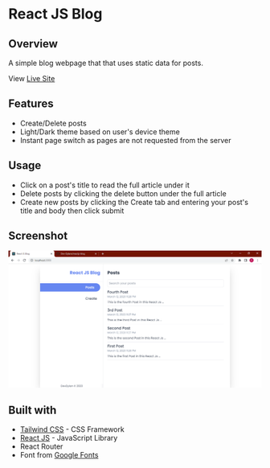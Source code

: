 # React JS Blog

## Overview

A simple blog webpage that that uses static data for posts.

View [Live Site](https://devdylann-reactjsblog.netlify.app)

## Features

- Create/Delete posts
- Light/Dark theme based on user's device theme
- Instant page switch as pages are not requested from the server

## Usage

- Click on a post's title to read the full article under it
- Delete posts by clicking the delete button under the full article
- Create new posts by clicking the Create tab and entering your post's title and body then click submit

## Screenshot

![Screenshot](./public/screenshot.png)

## Built with

- [Tailwind CSS](https://tailwindcss.com) - CSS Framework
- [React JS]() - JavaScript Library
- React Router
- Font from [Google Fonts](https://fonts.google.com)
